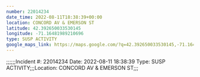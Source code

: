 ```yaml
---
number: 22014234
date_time: 2022-08-11T18:38:39+00:00
location: CONCORD AV & EMERSON ST
latitude: 42.392650033530145
longitude: -71.16481989210696
type: SUSP ACTIVITY
google_maps_link: https://maps.google.com/?q=42.392650033530145,-71.16481989210696
---
```


;;;;;;Incident #: 22014234   Date: 2022-08-11 18:38:39    Type: SUSP ACTIVITY;;;Location: CONCORD AV & EMERSON ST;;;
